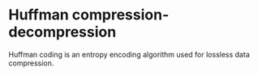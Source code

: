 Huffman compression-decompression
=================================
Huffman coding is an entropy encoding algorithm used for lossless data compression.